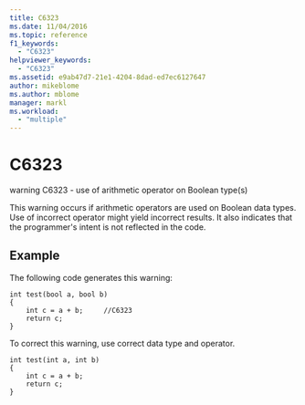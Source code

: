 ```yaml
---
title: C6323
ms.date: 11/04/2016
ms.topic: reference
f1_keywords:
  - "C6323"
helpviewer_keywords:
  - "C6323"
ms.assetid: e9ab47d7-21e1-4204-8dad-ed7ec6127647
author: mikeblome
ms.author: mblome
manager: markl
ms.workload:
  - "multiple"
---
```

# C6323
warning C6323 - use of arithmetic operator on Boolean type(s)

 This warning occurs if arithmetic operators are used on Boolean data types. Use of incorrect operator might yield incorrect results. It also indicates that the programmer's intent is not reflected in the code.

## Example
 The following code generates this warning:

```
int test(bool a, bool b)
{
    int c = a + b;     //C6323
    return c;
}
```

 To correct this warning, use correct data type and operator.

```
int test(int a, int b)
{
    int c = a + b;
    return c;
}
```